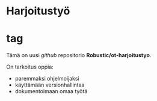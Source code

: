 # Harjoitustyö <h1> tag

Tämä on uusi _github_ repositorio **Robustic/ot-harjoitustyo**.

On tarkoitus oppia:
* paremmaksi ohjelmoijaksi
* käyttämään versionhallintaa
* dokumentoimaan omaa työtä
